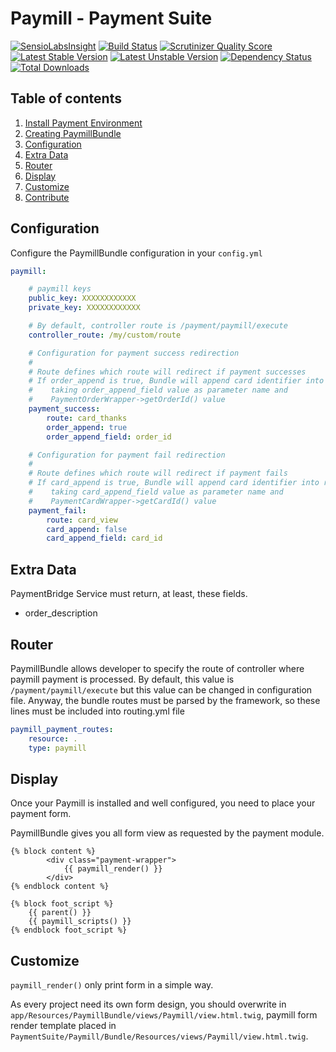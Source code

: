 Paymill - Payment Suite
=====

[![SensioLabsInsight](https://insight.sensiolabs.com/projects/6547cf38-372e-40c5-98bd-1b1491ed8606/mini.png)](https://insight.sensiolabs.com/projects/6547cf38-372e-40c5-98bd-1b1491ed8606)
[![Build Status](https://travis-ci.org/PaymentSuite/PaymillBundle.png?branch=master)](https://travis-ci.org/PaymentSuite/PaymillBundle)
[![Scrutinizer Quality Score](https://scrutinizer-ci.com/g/PaymentSuite/PaymillBundle/badges/quality-score.png?s=a320b312d0c4e0f1842221f20d6261eb27c43618)](https://scrutinizer-ci.com/g/PaymentSuite/PaymillBundle/)
[![Latest Stable Version](https://poser.pugx.org/paymentsuite/paymill-bundle/v/stable.png)](https://packagist.org/packages/paymentsuite/paymill-bundle)
[![Latest Unstable Version](https://poser.pugx.org/paymentsuite/paymill-bundle/v/unstable.png)](https://packagist.org/packages/paymentsuite/paymill-bundle)
[![Dependency Status](https://www.versioneye.com/user/projects/52c05da5ec13758efc0002c4/badge.png)](https://www.versioneye.com/user/projects/52c05da5ec13758efc0002c4)
[![Total Downloads](https://poser.pugx.org/paymentsuite/paymill-bundle/downloads.png)](https://packagist.org/packages/paymentsuite/paymill-bundle)

Table of contents
-----

1. [Install Payment Environment](https://github.com/mmoreram/PaymentCoreBundle/wiki/Configure-Payment-Environment)
2. [Creating PaymillBundle](https://github.com/mmoreram/PaymentCoreBundle/wiki/Crating-payment-Platforms)
3. [Configuration](#configuration)
4. [Extra Data](#extra-data)
5. [Router](#router)
6. [Display](#display)
7. [Customize](#customize)
8. [Contribute](https://github.com/mmoreram/PaymentCoreBundle/wiki/Contribute)


Configuration
-----

Configure the PaymillBundle configuration in your `config.yml`

``` yml
paymill:

    # paymill keys
    public_key: XXXXXXXXXXXX
    private_key: XXXXXXXXXXXX

    # By default, controller route is /payment/paymill/execute
    controller_route: /my/custom/route

    # Configuration for payment success redirection
    #
    # Route defines which route will redirect if payment successes
    # If order_append is true, Bundle will append card identifier into route
    #    taking order_append_field value as parameter name and
    #    PaymentOrderWrapper->getOrderId() value
    payment_success:
        route: card_thanks
        order_append: true
        order_append_field: order_id

    # Configuration for payment fail redirection
    #
    # Route defines which route will redirect if payment fails
    # If card_append is true, Bundle will append card identifier into route
    #    taking card_append_field value as parameter name and
    #    PaymentCardWrapper->getCardId() value
    payment_fail:
        route: card_view
        card_append: false
        card_append_field: card_id
```

Extra Data
-----

PaymentBridge Service must return, at least, these fields.

* order_description

Router
-----

PaymillBundle allows developer to specify the route of controller where paymill
payment is processed.
By default, this value is `/payment/paymill/execute` but this value can be
changed in configuration file.
Anyway, the bundle routes must be parsed by the framework, so these lines must
be included into routing.yml file

``` yml
paymill_payment_routes:
    resource: .
    type: paymill
```

Display
-----

Once your Paymill is installed and well configured, you need to place your
payment form.

PaymillBundle gives you all form view as requested by the payment module.

``` twig
{% block content %}
        <div class="payment-wrapper">
            {{ paymill_render() }}
        </div>
{% endblock content %}

{% block foot_script %}
    {{ parent() }}
    {{ paymill_scripts() }}
{% endblock foot_script %}
```

Customize
-----

`paymill_render()` only print form in a simple way.

As every project need its own form design, you should overwrite in
`app/Resources/PaymillBundle/views/Paymill/view.html.twig`, paymill form render
template placed in
`PaymentSuite/Paymill/Bundle/Resources/views/Paymill/view.html.twig`.
